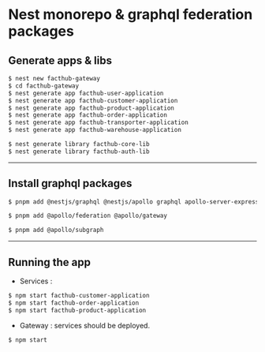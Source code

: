 # Nest monorepo & graphql federation packages

## Generate apps & libs

```bash
$ nest new facthub-gateway
$ cd facthub-gateway
$ nest generate app facthub-user-application
$ nest generate app facthub-customer-application
$ nest generate app facthub-product-application
$ nest generate app facthub-order-application
$ nest generate app facthub-transporter-application
$ nest generate app facthub-warehouse-application

$ nest generate library facthub-core-lib
$ nest generate library facthub-auth-lib
```

---

## Install graphql packages

```bash
$ pnpm add @nestjs/graphql @nestjs/apollo graphql apollo-server-express

$ pnpm add @apollo/federation @apollo/gateway

$ pnpm add @apollo/subgraph
```

---

## Running the app

- Services :

```bash
$ npm start facthub-customer-application
$ npm start facthub-order-application
$ npm start facthub-product-application
```

- Gateway : services should be deployed.

```bash
$ npm start
```
